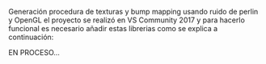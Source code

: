Generación procedura de texturas y bump mapping usando ruido de perlin y OpenGL
el proyecto se realizó en VS Community 2017
y para hacerlo funcional es necesario añadir estas librerias como se explica a continuación:

EN PROCESO...
